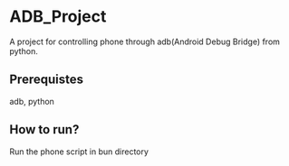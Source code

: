 # ADB_Project
A project for controlling phone through adb(Android Debug Bridge) from python.

## Prerequistes
adb, python

## How to run?
Run the phone script in bun directory
